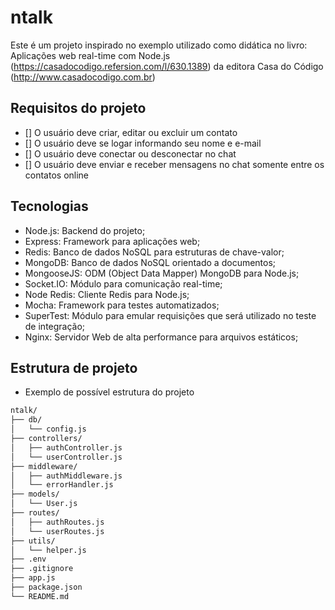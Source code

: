 # ntalk

Este é um projeto inspirado no exemplo utilizado como didática no livro: Aplicações web real-time com Node.js (https://casadocodigo.refersion.com/l/630.1389) da editora Casa do Código (http://www.casadocodigo.com.br)

## Requisitos do projeto

- [] O usuário deve criar, editar ou excluir um contato
- [] O usuário deve se logar informando seu nome e e-mail
- [] O usuário deve conectar ou desconectar no chat
- [] O usuário deve enviar e receber mensagens no chat somente entre os contatos online

## Tecnologias

- Node.js: Backend do projeto;
- Express: Framework para aplicações web;
- Redis: Banco de dados NoSQL para estruturas de chave-valor;
- MongoDB: Banco de dados NoSQL orientado a documentos;
- MongooseJS: ODM (Object Data Mapper) MongoDB para Node.js;
- Socket.IO: Módulo para comunicação real-time;
- Node Redis: Cliente Redis para Node.js;
- Mocha: Framework para testes automatizados;
- SuperTest: Módulo para emular requisições que será utilizado no teste de integração;
- Nginx: Servidor Web de alta performance para arquivos estáticos;

## Estrutura de projeto

- Exemplo de possível estrutura do projeto

```bash
ntalk/
├── db/
│   └── config.js
├── controllers/
│   ├── authController.js
│   └── userController.js
├── middleware/
│   ├── authMiddleware.js
│   └── errorHandler.js
├── models/
│   └── User.js
├── routes/
│   ├── authRoutes.js
│   └── userRoutes.js
├── utils/
│   └── helper.js
├── .env
├── .gitignore
├── app.js
├── package.json
└── README.md
```

